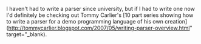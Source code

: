 I haven't had to write a parser since university, but if I had to write one now I'd definitely be checking out Tommy Carlier's [10 part series showing how to write a parser for a demo programming language of his own creation](http://tommycarlier.blogspot.com/2007/05/writing-parser-overview.html" target="_blank).